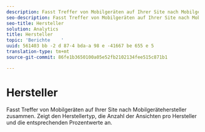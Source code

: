 ```yaml
---
description: Fasst Treffer von Mobilgeräten auf Ihrer Site nach Mobilgerätehersteller zusammen. Zeigt den Herstellertyp, die Anzahl der Ansichten pro Hersteller und die entsprechenden Prozentwerte an.
seo-description: Fasst Treffer von Mobilgeräten auf Ihrer Site nach Mobilgerätehersteller zusammen. Zeigt den Herstellertyp, die Anzahl der Ansichten pro Hersteller und die entsprechenden Prozentwerte an.
seo-title: Hersteller
solution: Analytics
title: Hersteller
topic: 'Berichte    '
uuid: 561403 bb -2 d 87-4 bda-a 98 e -41667 be 655 e 5
translation-type: tm+mt
source-git-commit: 86fe1b3650100a05e52fb2102134fee515c871b1

---
```



# Hersteller

Fasst Treffer von Mobilgeräten auf Ihrer Site nach Mobilgerätehersteller zusammen. Zeigt den Herstellertyp, die Anzahl der Ansichten pro Hersteller und die entsprechenden Prozentwerte an.

